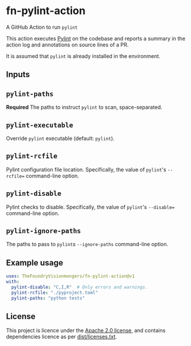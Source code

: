 # fn-pylint-action

A GitHub Action to run `pylint`

This action executes [Pylint](https://pylint.pycqa.org/en/latest) on the
codebase and reports a summary in the action log and annotations on
source lines of a PR.

It is assumed that `pylint` is already installed in the environment.

## Inputs

## `pylint-paths`

**Required** The paths to instruct `pylint` to scan, space-separated.

## `pylint-executable`

Override `pylint` executable (default: `pylint`).

## `pylint-rcfile`

Pylint configuration file location. Specifically, the value of
`pylint`'s `--rcfile=` command-line option.

## `pylint-disable`

Pylint checks to disable. Specifically, the value of `pylint`'s
`--disable=` command-line option.

## `pylint-ignore-paths`

The paths to pass to `pylint`s `--ignore-paths` command-line option.

## Example usage
```yaml
uses: TheFoundryVisionmongers/fn-pylint-action@v1
with:
  pylint-disable: "C,I,R"  # Only errors and warnings.
  pylint-rcfile: "./pyproject.toml"
  pylint-paths: "python tests"
```

## License

This project is licence under the [Apache 2.0 license](LICENSE), and
contains dependencies licence as per [dist/licenses.txt](dist/licenses.txt).
